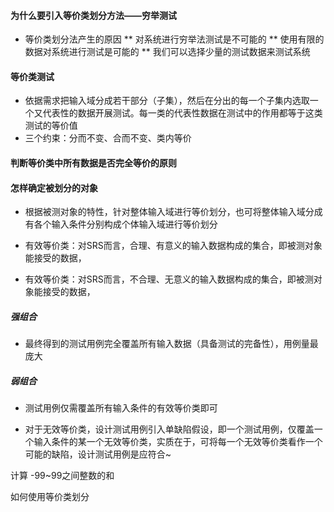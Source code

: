 #### 为什么要引入等价类划分方法——穷举测试
* 等价类划分法产生的原因
** 对系统进行穷举法测试是不可能的
** 使用有限的数据对系统进行测试是可能的
** 我们可以选择少量的测试数据来测试系统

#### 等价类测试
* 依据需求把输入域分成若干部分（子集），然后在分出的每一个子集内选取一个又代表性的数据开展测试。每一类的代表性数据在测试中的作用都等于这类测试的等价值
* 三个约束：分而不变、合而不变、类内等价

#### 判断等价类中所有数据是否完全等价的原则

#### 怎样确定被划分的对象
* 根据被测对象的特性，针对整体输入域进行等价划分，也可将整体输入域分成有各个输入条件分别构成个体输入域进行等价划分

* 有效等价类：对SRS而言，合理、有意义的输入数据构成的集合，即被测对象能接受的数据，
* 有效等价类：对SRS而言，不合理、无意义的输入数据构成的集合，即被测对象能接受的数据，

##### 强组合
* 最终得到的测试用例完全覆盖所有输入数据（具备测试的完备性），用例量最庞大
##### 弱组合
* 测试用例仅需覆盖所有输入条件的有效等价类即可

* 对于无效等价类，设计测试用例引入单缺陷假设，即一个测试用例，仅覆盖一个输入条件的某一个无效等价类，实质在于，可将每一个无效等价类看作一个可能的缺陷，设计测试用例是应符合~

计算 -99~99之间整数的和

如何使用等价类划分

